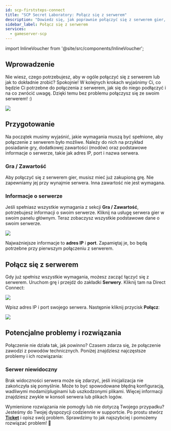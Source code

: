 ```yaml
---
id: scp-firststeps-connect
title: "SCP Secret Laboratory: Połącz się z serwerem"
description: "Dowiedz się, jak poprawnie połączyć się z serwerem gier, poznając wymagania i informacje o serwerze, aby cieszyć się płynną rozgrywką → Sprawdź teraz"
sidebar_label: Połącz się z serwerem
services:
  - gameserver-scp
---
```


import InlineVoucher from '@site/src/components/InlineVoucher';

## Wprowadzenie

Nie wiesz, czego potrzebujesz, aby w ogóle połączyć się z serwerem lub jak to dokładnie zrobić? Spokojnie! W kolejnych krokach wyjaśnimy Ci, co będzie Ci potrzebne do połączenia z serwerem, jak się do niego podłączyć i na co zwrócić uwagę. Dzięki temu bez problemu połączysz się ze swoim serwerem! :)

![](https://screensaver01.zap-hosting.com/index.php/s/QRWLSKmSRSCYsmj/preview)

<InlineVoucher />

## Przygotowanie

Na początek musimy wyjaśnić, jakie wymagania muszą być spełnione, aby połączenie z serwerem było możliwe. Należy do nich na przykład posiadanie gry, dodatkowej zawartości (modów) oraz podstawowe informacje o serwerze, takie jak adres IP, port i nazwa serwera.



### Gra / Zawartość

Aby połączyć się z serwerem gier, musisz mieć już zakupioną grę. Nie zapewniamy jej przy wynajmie serwera. Inna zawartość nie jest wymagana.



### Informacje o serwerze

Jeśli spełniasz wszystkie wymagania z sekcji **Gra / Zawartość**, potrzebujesz informacji o swoim serwerze. Kliknij na usługę serwera gier w swoim panelu głównym. Teraz zobaczysz wszystkie podstawowe dane o swoim serwerze.

![](https://screensaver01.zap-hosting.com/index.php/s/YpiLt9Byz8A292y/preview)

Najważniejsze informacje to **adres IP** i **port**. Zapamiętaj je, bo będą potrzebne przy pierwszym połączeniu z serwerem.





## Połącz się z serwerem

Gdy już spełnisz wszystkie wymagania, możesz zacząć łączyć się z serwerem. Uruchom grę i przejdź do zakładki **Serwery**. Kliknij tam na Direct Connect:

![](https://screensaver01.zap-hosting.com/index.php/s/58L9WNxqydmHDfP/preview)

Wpisz adres IP i port swojego serwera. Następnie kliknij przycisk **Połącz**:



![](https://screensaver01.zap-hosting.com/index.php/s/sQN2nPwTnTbZ8qj/preview)



## Potencjalne problemy i rozwiązania

Połączenie nie działa tak, jak powinno? Czasem zdarza się, że połączenie zawodzi z powodów technicznych. Poniżej znajdziesz najczęstsze problemy i ich rozwiązania:



### Serwer niewidoczny

Brak widoczności serwera może się zdarzyć, jeśli inicjalizacja nie zakończyła się pomyślnie. Może to być spowodowane błędną konfiguracją, wadliwymi modami/pluginami lub uszkodzonymi plikami. Więcej informacji znajdziesz zwykle w konsoli serwera lub plikach logów.



Wymienione rozwiązania nie pomogły lub nie dotyczą Twojego przypadku? Jesteśmy do Twojej dyspozycji codziennie w supportcie. Po prostu stwórz **[Ticket](https://zap-hosting.com/en/customer/support/)** i opisz swój problem. Sprawdzimy to jak najszybciej i pomożemy rozwiązać problem! 🙂

<InlineVoucher />